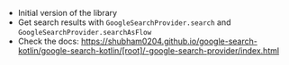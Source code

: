 - Initial version of the library
- Get search results with `GoogleSearchProvider.search` and `GoogleSearchProvider.searchAsFlow`
- Check the docs: https://shubham0204.github.io/google-search-kotlin/google-search-kotlin/[root]/-google-search-provider/index.html